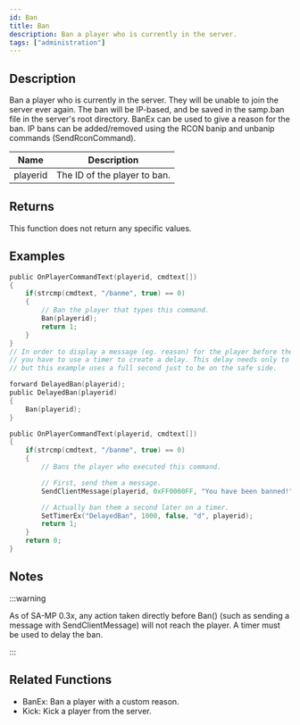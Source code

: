 ```yaml
---
id: Ban
title: Ban
description: Ban a player who is currently in the server.
tags: ["administration"]
---
```


<TagLinks />

## Description

Ban a player who is currently in the server. They will be unable to join the server ever again. The ban will be IP-based, and be saved in the samp.ban file in the server's root directory. BanEx can be used to give a reason for the ban. IP bans can be added/removed using the RCON banip and unbanip commands (SendRconCommand).

| Name     | Description                  |
| -------- | ---------------------------- |
| playerid | The ID of the player to ban. |

## Returns

This function does not return any specific values.

## Examples

```c
public OnPlayerCommandText(playerid, cmdtext[])
{
    if(strcmp(cmdtext, "/banme", true) == 0)
    {
        // Ban the player that types this command.
        Ban(playerid);
        return 1;
    }
}
// In order to display a message (eg. reason) for the player before the connection is closed
// you have to use a timer to create a delay. This delay needs only to be a few milliseconds long,
// but this example uses a full second just to be on the safe side.

forward DelayedBan(playerid);
public DelayedBan(playerid)
{
    Ban(playerid);
}

public OnPlayerCommandText(playerid, cmdtext[])
{
    if(strcmp(cmdtext, "/banme", true) == 0)
    {
        // Bans the player who executed this command.

        // First, send them a message.
        SendClientMessage(playerid, 0xFF0000FF, "You have been banned!");

        // Actually ban them a second later on a timer.
        SetTimerEx("DelayedBan", 1000, false, "d", playerid);
        return 1;
    }
    return 0;
}
```

## Notes

:::warning

As of SA-MP 0.3x, any action taken directly before Ban() (such as sending a message with SendClientMessage) will not reach the player. A timer must be used to delay the ban.

:::

## Related Functions

- BanEx: Ban a player with a custom reason.
- Kick: Kick a player from the server.

